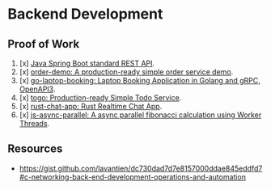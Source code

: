 # Backend Development

## Proof of Work

1. [x] [Java Spring Boot standard REST API](https://github.com/lavantien/springboot-restapi).
2. [x] [order-demo: A production-ready simple order service demo](https://github.com/lavantien/order-demo).
3. [x] [go-laptop-booking: Laptop Booking Application in Golang and gRPC, OpenAPI3](https://github.com/lavantien/go-laptop-booking).
4. [x] [togo: Production-ready Simple Todo Service](https://github.com/lavantien/togo).
5. [x] [rust-chat-app: Rust Realtime Chat App](https://github.com/lavantien/rust-chat-app).
6. [x] [js-async-parallel: A async parallel fibonacci calculation using Worker Threads](https://github.com/lavantien/js-async-parallel).

## Resources

- <https://gist.github.com/lavantien/dc730dad7d7e8157000ddae845eddfd7#c-networking-back-end-development-operations-and-automation>

